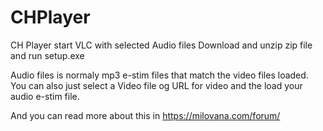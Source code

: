 # CHPlayer
CH Player start VLC with selected Audio files
Download and unzip zip file and run setup.exe

Audio files is normaly mp3 e-stim files that match the video files loaded.
You can also just select a Video file og URL for video and the load your audio e-stim file.

And you can read more about this in https://milovana.com/forum/
